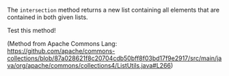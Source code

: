 The `intersection` method returns a new list containing all elements that are contained in both given lists.

Test this method!

(Method from Apache Commons Lang: https://github.com/apache/commons-collections/blob/87a028621f8c20704cdb50bff8f03bd17f9e2917/src/main/java/org/apache/commons/collections4/ListUtils.java#L266)